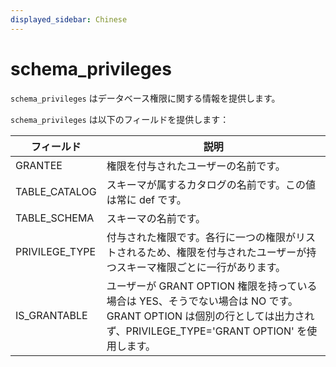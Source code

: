 ```yaml
---
displayed_sidebar: Chinese
---
```


# schema_privileges

`schema_privileges` はデータベース権限に関する情報を提供します。

`schema_privileges` は以下のフィールドを提供します：

| フィールド       | 説明                                                         |
| -------------- | ------------------------------------------------------------ |
| GRANTEE        | 権限を付与されたユーザーの名前です。                         |
| TABLE_CATALOG  | スキーマが属するカタログの名前です。この値は常に def です。  |
| TABLE_SCHEMA   | スキーマの名前です。                                         |
| PRIVILEGE_TYPE | 付与された権限です。各行に一つの権限がリストされるため、権限を付与されたユーザーが持つスキーマ権限ごとに一行があります。 |
| IS_GRANTABLE   | ユーザーが GRANT OPTION 権限を持っている場合は YES、そうでない場合は NO です。GRANT OPTION は個別の行としては出力されず、PRIVILEGE_TYPE='GRANT OPTION' を使用します。 |
